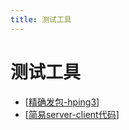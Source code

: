 ```yaml
---
title: 测试工具
---
```


# 测试工具

- [[精确发包-hping3]]
- [[简易server-client代码]]

[//begin]: # "Autogenerated link references for markdown compatibility"
[精确发包-hping3]: %E7%B2%BE%E7%A1%AE%E5%8F%91%E5%8C%85-hping3 "精确发包-hping3"
[简易server-client代码]: %E7%AE%80%E6%98%93server-client%E4%BB%A3%E7%A0%81 "简易server-client代码"
[//end]: # "Autogenerated link references"